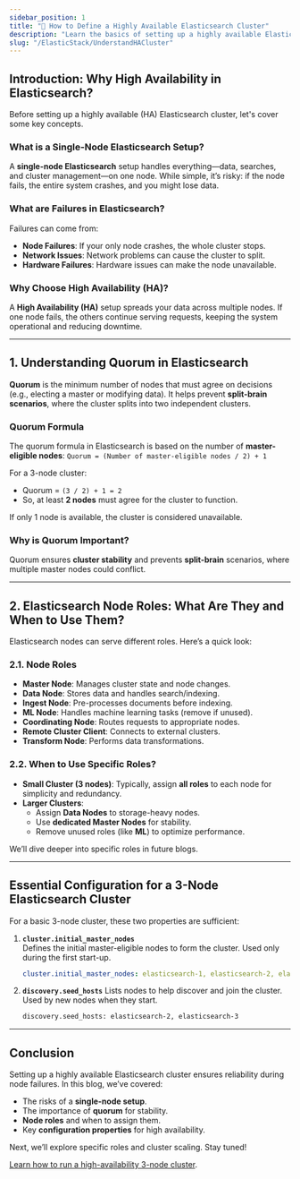 ```yaml
---
sidebar_position: 1
title: "🐳 How to Define a Highly Available Elasticsearch Cluster"
description: "Learn the basics of setting up a highly available Elasticsearch cluster, including quorum, roles, and key configuration properties."
slug: "/ElasticStack/UnderstandHACluster"
---
```


## Introduction: Why High Availability in Elasticsearch?

Before setting up a highly available (HA) Elasticsearch cluster, let's cover some key concepts.

### What is a Single-Node Elasticsearch Setup?

A **single-node Elasticsearch** setup handles everything—data, searches, and cluster management—on one node. While simple, it’s risky: if the node fails, the entire system crashes, and you might lose data.

### What are Failures in Elasticsearch?

Failures can come from:
- **Node Failures**: If your only node crashes, the whole cluster stops.
- **Network Issues**: Network problems can cause the cluster to split.
- **Hardware Failures**: Hardware issues can make the node unavailable.

### Why Choose High Availability (HA)?

A **High Availability (HA)** setup spreads your data across multiple nodes. If one node fails, the others continue serving requests, keeping the system operational and reducing downtime.

---

## 1. Understanding Quorum in Elasticsearch

**Quorum** is the minimum number of nodes that must agree on decisions (e.g., electing a master or modifying data). It helps prevent **split-brain scenarios**, where the cluster splits into two independent clusters.

### Quorum Formula

The quorum formula in Elasticsearch is based on the number of **master-eligible nodes**: `Quorum = (Number of master-eligible nodes / 2) + 1`

For a 3-node cluster:
- Quorum = `(3 / 2) + 1 = 2`
- So, at least **2 nodes** must agree for the cluster to function.

If only 1 node is available, the cluster is considered unavailable.

### Why is Quorum Important?

Quorum ensures **cluster stability** and prevents **split-brain** scenarios, where multiple master nodes could conflict.

---

## 2. Elasticsearch Node Roles: What Are They and When to Use Them?

Elasticsearch nodes can serve different roles. Here’s a quick look:

### 2.1. Node Roles

- **Master Node**: Manages cluster state and node changes.
- **Data Node**: Stores data and handles search/indexing.
- **Ingest Node**: Pre-processes documents before indexing.
- **ML Node**: Handles machine learning tasks (remove if unused).
- **Coordinating Node**: Routes requests to appropriate nodes.
- **Remote Cluster Client**: Connects to external clusters.
- **Transform Node**: Performs data transformations.

### 2.2. When to Use Specific Roles?

- **Small Cluster (3 nodes)**: Typically, assign **all roles** to each node for simplicity and redundancy.
- **Larger Clusters**:  
  - Assign **Data Nodes** to storage-heavy nodes.
  - Use **dedicated Master Nodes** for stability.
  - Remove unused roles (like **ML**) to optimize performance.

We’ll dive deeper into specific roles in future blogs.

---

## Essential Configuration for a 3-Node Elasticsearch Cluster

For a basic 3-node cluster, these two properties are sufficient:

1. **`cluster.initial_master_nodes`**  
   Defines the initial master-eligible nodes to form the cluster. Used only during the first start-up.  
   ```yaml
   cluster.initial_master_nodes: elasticsearch-1, elasticsearch-2, elasticsearch-3
   ```

2. **`discovery.seed_hosts`**
    Lists nodes to help discover and join the cluster. Used by new nodes when they start.
    ```bash
    discovery.seed_hosts: elasticsearch-2, elasticsearch-3
    ```
---
## Conclusion

Setting up a highly available Elasticsearch cluster ensures reliability during node failures. In this blog, we’ve covered:

- The risks of a **single-node setup**.
- The importance of **quorum** for stability.
- **Node roles** and when to assign them.
- Key **configuration properties** for high availability.

Next, we’ll explore specific roles and cluster scaling. Stay tuned!

[Learn how to run a high-availability 3-node cluster](./RunThreeNodeCluster.md).